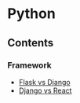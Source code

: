 # Python

## Contents

### Framework

- [Flask vs Django](https://github.com/solarsdev/TIL/blob/master/Python/flask_vs_django.md)
- [Django vs React](https://github.com/solarsdev/TIL/blob/master/Python/django_vs_react.md)
